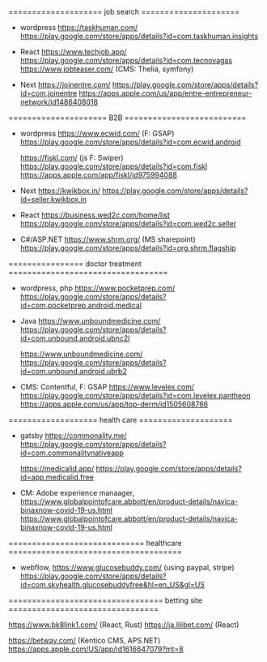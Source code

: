 

==================== job search =====================
- wordpress
	https://taskhuman.com/
	https://play.google.com/store/apps/details?id=com.taskhuman.insights

- React
	https://www.techjob.app/
	https://play.google.com/store/apps/details?id=com.tecnovagas
	https://www.jobteaser.com/			(CMS: Thelia, symfony)

- Next
	https://joinentre.com/
	https://play.google.com/store/apps/details?id=com.joinentre
	https://apps.apple.com/us/app/entre-entrepreneur-network/id1486408018








===================== B2B ==========================
- wordpress
	https://www.ecwid.com/ 				(F: GSAP)
	https://play.google.com/store/apps/details?id=com.ecwid.android

	https://fiskl.com/					(js F: Swiper)
	https://play.google.com/store/apps/details?id=com.fiskl
	https://apps.apple.com/app/fiskl/id975994088
- Next
	https://kwikbox.in/
	https://play.google.com/store/apps/details?id=seller.kwikbox.in

- React
	https://business.wed2c.com/home/list
	https://play.google.com/store/apps/details?id=com.wed2c.seller

- C#/ASP.NET
	https://www.shrm.org/				(MS sharepoint)
	https://play.google.com/store/apps/details?id=org.shrm.flagship




================ doctor treatment ==================================
- wordpress, php
	https://www.pocketprep.com/
	https://play.google.com/store/apps/details?id=com.pocketprep.android.medical

- Java
	https://www.unboundmedicine.com/
	https://play.google.com/store/apps/details?id=com.unbound.android.ubnc2l

	https://www.unboundmedicine.com/
	https://play.google.com/store/apps/details?id=com.unbound.android.ubrb2

- CMS: Contentful, F: GSAP
	https://www.levelex.com/
	https://play.google.com/store/apps/details?id=com.levelex.pantheon
	https://apps.apple.com/us/app/top-derm/id1505608766





=================== health care ====================
- gatsby
	https://commonality.me/
	https://play.google.com/store/apps/details?id=com.commonalitynativeapp


	https://medicalid.app/
	https://play.google.com/store/apps/details?id=app.medicalid.free


- CM: Adobe experience manaager,
	https://www.globalpointofcare.abbott/en/product-details/navica-binaxnow-covid-19-us.html
	https://www.globalpointofcare.abbott/en/product-details/navica-binaxnow-covid-19-us.html



============================= healthcare =====================================
- webflow, 
	https://www.glucosebuddy.com/				(using paypal, stripe)
	https://play.google.com/store/apps/details?id=com.skyhealth.glucosebuddyfree&hl=en_US&gl=US




================================= betting site ================================

https://www.bk8link1.com/				(React, Rust)
https://ja.lilibet.com/					(React)


https://betway.com/						(Kentico CMS, APS.NET)
https://apps.apple.com/US/app/id1616647079?mt=8







